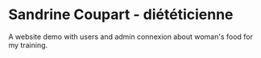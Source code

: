 ﻿# Sandrine Coupart - diététicienne

A website demo with users and admin connexion about woman's food for my training.
